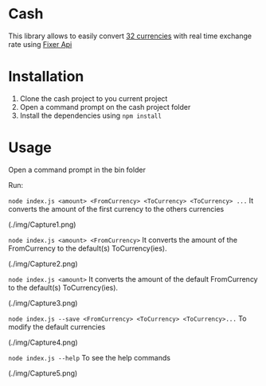 # Cash

This library allows to easily convert [32 currencies](./lib/currencies.json) with real time exchange rate using [Fixer Api](./https://api.fixer.io/latest)


# Installation

1. Clone the cash project to you current project
2. Open a command prompt on the cash project folder
3. Install the dependencies using `npm install`

# Usage

Open a command prompt in the bin folder

Run:

`node index.js <amount> <FromCurrency> <ToCurrency> <ToCurrency> ...`
It converts the amount of the first currency to the others currencies

(./img/Capture1.png)

`node index.js <amount> <FromCurrency>`
It converts the amount of the FromCurrency to the default(s) ToCurrency(ies).

(./img/Capture2.png)

`node index.js <amount>`
It converts the amount of the default FromCurrency to the default(s) ToCurrency(ies).

(./img/Capture3.png)

`node index.js --save <FromCurrency> <ToCurrency> <ToCurrency>...`
To modify the default currencies 

(./img/Capture4.png)

`node index.js --help`
To see the help commands

(./img/Capture5.png)

